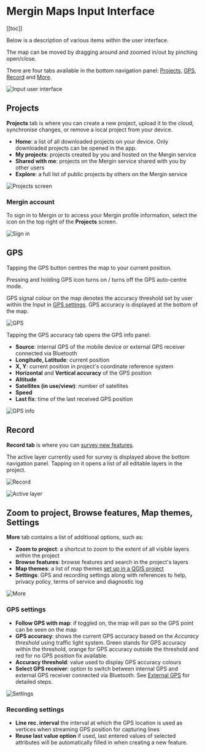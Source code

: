 # Mergin Maps Input Interface
[[toc]]

Below is a description of various items within the user interface. 

The map can be moved by dragging around and zoomed in/out by pinching open/close.

There are four tabs available in the bottom navigation panel: [Projects](#projects), [GPS](#gps), [Record](#record) and [More](#zoom-to-project-browse-features-map-themes-settings).

![Input user interface](./input_gui.png)

## Projects
**Projects** tab is where you can create a new project, upload it to the cloud, synchronise changes, or remove a local project from your device.
- **Home**: a list of all downloaded projects on your device. Only downloaded projects can be opened in the app.
- **My projects**: projects created by you and hosted on the Mergin service
- **Shared with me**: projects on the Mergin service shared with you by other users
- **Explore**: a full list of public projects by others on the Mergin service

![Projects screen](./input-projects.png) 

### Mergin account
To sign in to Mergin or to access your Mergin profile information, select the icon on the top right of the **Projects** screen.

![Sign in](./input-account.png)

## GPS
Tapping the GPS button centres the map to your current position. 

Pressing and holding GPS icon turns on / turns off the GPS auto-centre mode.

GPS signal colour on the map denotes the accuracy threshold set by user within the Input in [GPS settings](#gps-settings). GPS accuracy is displayed at the bottom of the map. 

![GPS](./input-gps.png) 

Tapping the GPS accuracy tab opens the GPS info panel:
- **Source**: internal GPS of the mobile device or external GPS receiver connected via Bluetooth
- **Longitude, Latitude**: current position
- **X, Y**: current position in project's coordinate reference system
- **Horizontal** and **Vertical accuracy** of the GPS position
- **Altitude**
- **Satellites (in use/view)**: number of satellites 
- **Speed**
- **Last fix**: time of the last received GPS position

![GPS info](./input-gps-info.png) 

## Record
**Record tab** is where you can [survey new features](./input_features/).

The active layer currently used for survey is displayed above the bottom navigation panel. Tapping on it opens a list of all editable layers in the project.

![Record](./input-record.png) 

![Active layer](./input-active-layer.png) 

## Zoom to project, Browse features, Map themes, Settings
**More** tab contains a list of additional options, such as:
- **Zoom to project**: a shortcut to zoom to the extent of all visible layers within the project
- **Browse features**: browse features and search in the project's layers
- **Map themes**: a list of map themes [set up in a QGIS project](../gis/setup_themes/)
- **Settings**: GPS and recording settings along with references to help, privacy policy, terms of service and diagnostic log

![More](./input-settings.png)

### GPS settings
- **Follow GPS with map**: if toggled on, the map will pan so the GPS point can be seen on the map
- **GPS accuracy**: shows the current GPS accuracy based on the *Accuracy threshold* using traffic light system. Green stands for GPS accuracy within the threshold, orange for GPS accuracy outside the threshold and red for no GPS position fix available.
- **Accuracy threshold**: value used to display GPS accuracy colours
- **Select GPS receiver**: option to switch between internal GPS and external GPS receiver connected via Bluetooth. See [External GPS](./external_gps/) for detailed steps.

![Settings](./input-settings2.png)

### Recording settings
- **Line rec. interval** the interval at which the GPS location is used as vertices when streaming GPS position for capturing lines
- **Reuse last value option** if used, last entered values of selected attributes will be automatically filled in when creating a new feature.
